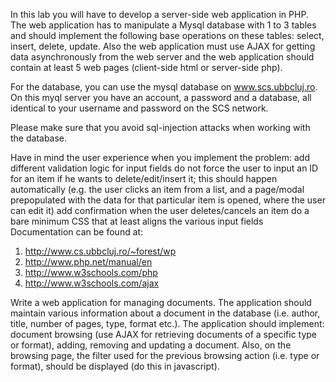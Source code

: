 In this lab you will have to develop a server-side web application in PHP. The web application has to manipulate a Mysql database with 1 to 3 tables and
 should implement the following base operations on these tables: select, insert, delete, update. Also the web application must use AJAX for getting data 
asynchronously from the web server and the web application should contain at least 5 web pages (client-side html or server-side php).

For the database, you can use the mysql database on www.scs.ubbcluj.ro. On this myql server you have an account, a password and a database, all identical 
to your username and password on the SCS network.

Please make sure that you avoid sql-injection attacks when working with the database.

Have in mind the user experience when you implement the problem:
add different validation logic for input fields
do not force the user to input an ID for an item if he wants to delete/edit/insert it; this should happen automatically
 (e.g. the user clicks an item from a list, and a page/modal prepopulated with the data for that particular item is opened, where the user can edit it)
add confirmation when the user deletes/cancels an item
do a bare minimum CSS that at least aligns the various input fields
Documentation can be found at:
1) http://www.cs.ubbcluj.ro/~forest/wp
2) http://www.php.net/manual/en
3) http://www.w3schools.com/php
4) http://www.w3schools.com/ajax


Write a web application for managing documents. The application should maintain various information about a document in the database
(i.e. author, title, number of pages, type, format etc.). The application should implement: document browsing
(use AJAX for retrieving documents of a specific type or format), adding, removing and updating a document.
Also, on the browsing page, the filter used for the previous browsing action (i.e. type or format), should be displayed (do this in javascript).